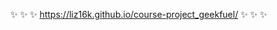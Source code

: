 :sparkles: :sparkles: :sparkles:
https://liz16k.github.io/course-project_geekfuel/
:sparkles: :sparkles: :sparkles:

